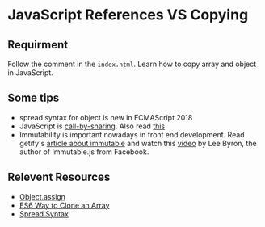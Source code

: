 # JavaScript References VS Copying

## Requirment
Follow the comment in the `index.html`. Learn how to copy array and object in JavaScript.

## Some tips
- spread syntax for object is new in ECMAScript 2018
- JavaScript is [call-by-sharing](https://en.wikipedia.org/wiki/Evaluation_strategy#Call_by_sharing). Also read [this](https://stackoverflow.com/questions/6296260/why-does-this-work-object-references-in-javascript)
- Immutability is important nowadays in front end development. Read getify's [article about immutable](https://github.com/getify/Functional-Light-JS/blob/master/manuscript/ch6.md/#chapter-6-value-immutability) and watch this [video](https://www.youtube.com/watch?v=I7IdS-PbEgI) by Lee Byron, the author of Immutable.js from Facebook.

## Relevent Resources
- [Object.assign](https://developer.mozilla.org/en-US/docs/Web/JavaScript/Reference/Global_Objects/Object/assign)
- [ES6 Way to Clone an Array ](https://www.samanthaming.com/tidbits/35-es6-way-to-clone-an-array)
- [Spread Syntax](https://developer.mozilla.org/en-US/docs/Web/JavaScript/Reference/Operators/Spread_syntax)

